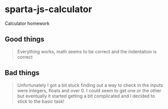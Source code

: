 # sparta-js-calculator
Calculator homework

## Good things

> Everything works, math seems to be correct and the indentation is correct

## Bad things

> Unfortunately I got a bit stuck finding out a way to check in the inputs were integers, floats and over 0. I could seem to get one or the other but eventually it started getting a bit complicated and I decided to stick to the basic task! 
